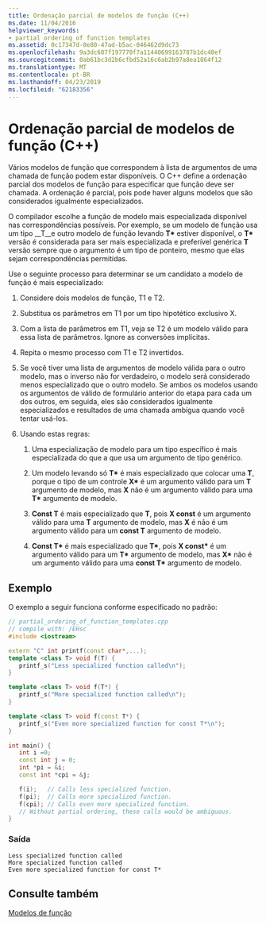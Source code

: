 ```yaml
---
title: Ordenação parcial de modelos de função (C++)
ms.date: 11/04/2016
helpviewer_keywords:
- partial ordering of function templates
ms.assetid: 0c17347d-0e80-47ad-b5ac-046462d9dc73
ms.openlocfilehash: 9a3dc687f197770f7a11440699163787b1dc48ef
ms.sourcegitcommit: 0ab61bc3d2b6cfbd52a16c6ab2b97a8ea1864f12
ms.translationtype: MT
ms.contentlocale: pt-BR
ms.lasthandoff: 04/23/2019
ms.locfileid: "62183356"
---
```

# <a name="partial-ordering-of-function-templates-c"></a>Ordenação parcial de modelos de função (C++)

Vários modelos de função que correspondem à lista de argumentos de uma chamada de função podem estar disponíveis. O C++ define a ordenação parcial dos modelos de função para especificar que função deve ser chamada. A ordenação é parcial, pois pode haver alguns modelos que são considerados igualmente especializados.

O compilador escolhe a função de modelo mais especializada disponível nas correspondências possíveis. Por exemplo, se um modelo de função usa um tipo __T__e outro modelo de função levando __T\*__  estiver disponível, o __T\*__  versão é considerada para ser mais especializada e preferível genérica __T__ versão sempre que o argumento é um tipo de ponteiro, mesmo que elas sejam correspondências permitidas.

Use o seguinte processo para determinar se um candidato a modelo de função é mais especializado:

1. Considere dois modelos de função, T1 e T2.

1. Substitua os parâmetros em T1 por um tipo hipotético exclusivo X.

1. Com a lista de parâmetros em T1, veja se T2 é um modelo válido para essa lista de parâmetros. Ignore as conversões implícitas.

1. Repita o mesmo processo com T1 e T2 invertidos.

1. Se você tiver uma lista de argumentos de modelo válida para o outro modelo, mas o inverso não for verdadeiro, o modelo será considerado menos especializado que o outro modelo. Se ambos os modelos usando os argumentos de válido de formulário anterior do etapa para cada um dos outros, em seguida, eles são considerados igualmente especializados e resultados de uma chamada ambígua quando você tentar usá-los.

1. Usando estas regras:

   1. Uma especialização de modelo para um tipo específico é mais especializada do que a que usa um argumento de tipo genérico.

   1. Um modelo levando só __T\*__  é mais especializado que colocar uma __T__, porque o tipo de um controle __X\*__  é um argumento válido para um __T__ argumento de modelo, mas __X__ não é um argumento válido para uma __T\*__  argumento de modelo.

   1. __Const T__ é mais especializado que __T__, pois __X const__ é um argumento válido para uma __T__ argumento de modelo, mas __X__ é não é um argumento válido para um __const T__ argumento de modelo.

   1. __Const T\*__  é mais especializado que __T\*__, pois __X const\*__  é um argumento válido para um __T\*__  argumento de modelo, mas __X\*__  não é um argumento válido para uma __const T\*__  argumento de modelo.

## <a name="example"></a>Exemplo

O exemplo a seguir funciona conforme especificado no padrão:

```cpp
// partial_ordering_of_function_templates.cpp
// compile with: /EHsc
#include <iostream>

extern "C" int printf(const char*,...);
template <class T> void f(T) {
   printf_s("Less specialized function called\n");
}

template <class T> void f(T*) {
   printf_s("More specialized function called\n");
}

template <class T> void f(const T*) {
   printf_s("Even more specialized function for const T*\n");
}

int main() {
   int i =0;
   const int j = 0;
   int *pi = &i;
   const int *cpi = &j;

   f(i);   // Calls less specialized function.
   f(pi);  // Calls more specialized function.
   f(cpi); // Calls even more specialized function.
   // Without partial ordering, these calls would be ambiguous.
}
```

### <a name="output"></a>Saída

```Output
Less specialized function called
More specialized function called
Even more specialized function for const T*
```

## <a name="see-also"></a>Consulte também

[Modelos de função](../cpp/function-templates.md)
